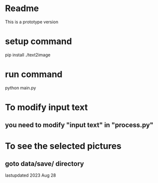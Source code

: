 # Readme

This is a prototype version 

# setup command
pip install ./text2image

# run command
python main.py

# To modify input text
## you need to modify "input text" in "process.py"

# To see the selected pictures 
## goto data/save/ directory


lastupdated 2023 Aug 28
